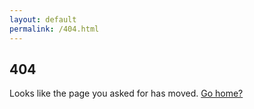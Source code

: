 ```yaml
---
layout: default
permalink: /404.html
---
```


## 404

Looks like the page you asked for has moved. [Go home?](/)